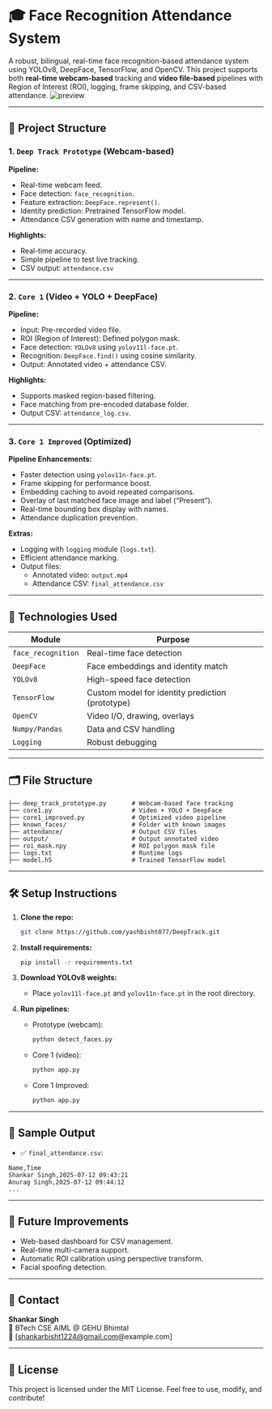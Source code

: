# 🎓 Face Recognition Attendance System

A robust, bilingual, real-time face recognition-based attendance system using YOLOv8, DeepFace, TensorFlow, and OpenCV. This project supports both **real-time webcam-based** tracking and **video file-based** pipelines with Region of Interest (ROI), logging, frame skipping, and CSV-based attendance.
![preview](https://github.com/yashbisht077/DeepTrack/blob/main/Image.png?raw=true)

---

## 🚀 Project Structure

### 1. `Deep Track Prototype` (Webcam-based)

**Pipeline:**
- Real-time webcam feed.
- Face detection: `face_recognition`.
- Feature extraction: `DeepFace.represent()`.
- Identity prediction: Pretrained TensorFlow model.
- Attendance CSV generation with name and timestamp.

**Highlights:**
- Real-time accuracy.
- Simple pipeline to test live tracking.
- CSV output: `attendance.csv`

---

### 2. `Core 1` (Video + YOLO + DeepFace)

**Pipeline:**
- Input: Pre-recorded video file.
- ROI (Region of Interest): Defined polygon mask.
- Face detection: `YOLOv8` using `yolov11l-face.pt`.
- Recognition: `DeepFace.find()` using cosine similarity.
- Output: Annotated video + attendance CSV.

**Highlights:**
- Supports masked region-based filtering.
- Face matching from pre-encoded database folder.
- Output CSV: `attendance_log.csv`.

---

### 3. `Core 1 Improved` (Optimized)

**Pipeline Enhancements:**
- Faster detection using `yolov11n-face.pt`.
- Frame skipping for performance boost.
- Embedding caching to avoid repeated comparisons.
- Overlay of last matched face image and label (“Present”).
- Real-time bounding box display with names.
- Attendance duplication prevention.

**Extras:**
- Logging with `logging` module (`logs.txt`).
- Efficient attendance marking.
- Output files:
  - Annotated video: `output.mp4`
  - Attendance CSV: `final_attendance.csv`

---

## 🧠 Technologies Used

| Module         | Purpose                            |
|----------------|------------------------------------|
| `face_recognition` | Real-time face detection       |
| `DeepFace`     | Face embeddings and identity match |
| `YOLOv8`       | High-speed face detection          |
| `TensorFlow`   | Custom model for identity prediction (prototype) |
| `OpenCV`       | Video I/O, drawing, overlays       |
| `Numpy/Pandas` | Data and CSV handling              |
| `Logging`      | Robust debugging                   |

---

## 🗂️ File Structure

```plaintext
├── deep_track_prototype.py       # Webcam-based face tracking
├── core1.py                      # Video + YOLO + DeepFace
├── core1_improved.py             # Optimized video pipeline
├── known_faces/                  # Folder with known images
├── attendance/                   # Output CSV files
├── output/                       # Output annotated video
├── roi_mask.npy                  # ROI polygon mask file
├── logs.txt                      # Runtime logs
├── model.h5                      # Trained TensorFlow model
```

---

## 🛠️ Setup Instructions

1. **Clone the repo:**
   ```bash
   git clone https://github.com/yashbisht077/DeepTrack.git
   ```

2. **Install requirements:**
   ```bash
   pip install -r requirements.txt
   ```

3. **Download YOLOv8 weights:**
   - Place `yolov11l-face.pt` and `yolov11n-face.pt` in the root directory.

4. **Run pipelines:**
   - Prototype (webcam):
     ```bash
     python detect_faces.py
     ```
   - Core 1 (video):
     ```bash
     python app.py
     ```
   - Core 1 Improved:
     ```bash
     python app.py
     ```

---

## 📝 Sample Output

- ✅ `final_attendance.csv`:
```
Name,Time
Shankar Singh,2025-07-12 09:43:21
Anurag Singh,2025-07-12 09:44:12
...
```

---

## 📌 Future Improvements

- Web-based dashboard for CSV management.
- Real-time multi-camera support.
- Automatic ROI calibration using perspective transform.
- Facial spoofing detection.

---

## 📧 Contact

**Shankar Singh**  
📍 BTech CSE AIML @ GEHU Bhimtal  
📧 [shankarbisht1224@gmail.com@example.com]

---

## 📄 License

This project is licensed under the MIT License. Feel free to use, modify, and contribute!